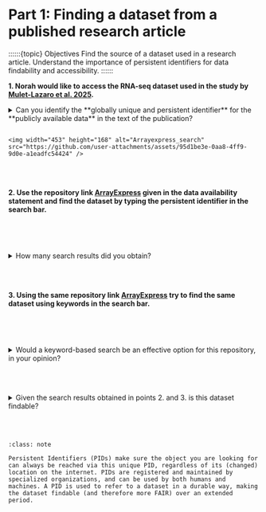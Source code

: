 # Part 1: Finding a dataset from a published research article

::::::{topic} Objectives
Find the source of a dataset used in a research article.
Understand the importance of persistent identifiers for data findability and accessibility.
::::::

**1. Norah would like to access the RNA-seq dataset used in the study by [Mulet-Lazaro et al. 2025](https://onlinelibrary.wiley.com/doi/10.1002/hem3.70195).**

<details>
<summary>Can you identify the **globally unique and persistent identifier** for the **publicly available data** in the text of the publication?</summary>

```
E-MTAB-15145 

```
</details>

````{hint} Check the Data Availability Statement under Open Research

<img width="453" height="168" alt="Arrayexpress_search" src="https://github.com/user-attachments/assets/95d1be3e-0aa8-4ff9-9d0e-a1eadfc54424" />

````

<br></br>

**2. Use the repository link [ArrayExpress](https://www.ebi.ac.uk/biostudies/arrayexpress/) given in the data availability statement and find the dataset by typing the persistent identifier in the search bar.**

```{Warning} Remove all blank spaces when pasting the persistent indentifier in the search bar!

```

<br></br>

<details>
<summary>How many search results did you obtain?</summary>

```
1

```
</details>

<br></br>

**3. Using the same repository link [ArrayExpress](https://www.ebi.ac.uk/biostudies/arrayexpress/) try to find the same dataset using keywords in the search bar.**

````{hint} Use for e.g., acute, leukemia, ambiguous lineage, separated by commas.

````

<br></br>

<details>
<summary>Would a keyword-based search be an effective option for this repository, in your opinion?</summary>

```


```
</details>


<br></br>


<details>
<summary>Given the search results obtained in points 2. and 3. is this dataset findable?</summary>

```
Yes, the dataset is findable through a persistent identifier. 

```
</details>

<br></br>

```{admonition} Persistent Identifiers
:class: note

Persistent Identifiers (PIDs) make sure the object you are looking for can always be reached via this unique PID, regardless of its (changed) location on the internet. PIDs are registered and maintained by specialized organizations, and can be used by both humans and machines. A PID is used to refer to a dataset in a durable way, making the dataset findable (and therefore more FAIR) over an extended period. 
```
<br></br>

